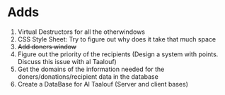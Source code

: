 # Adds
1. Virtual Destructors for all the otherwindows
2. CSS Style Sheet: Try to figure out why does it take that much space
3. ~~Add doners window~~
4. Figure out the priority of the recipients (Design a system with points. Discuss this issue with al Taalouf)
5. Get the domains of the information needed for the doners/donations/recipient data in the database
6. Create a DataBase for Al Taalouf (Server and client bases)
